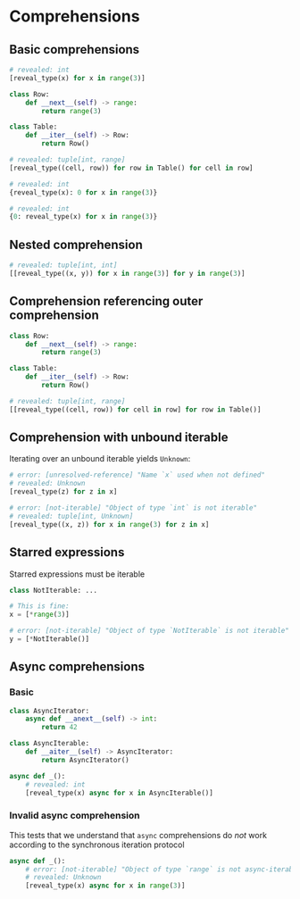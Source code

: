 # Comprehensions

## Basic comprehensions

```py
# revealed: int
[reveal_type(x) for x in range(3)]

class Row:
    def __next__(self) -> range:
        return range(3)

class Table:
    def __iter__(self) -> Row:
        return Row()

# revealed: tuple[int, range]
[reveal_type((cell, row)) for row in Table() for cell in row]

# revealed: int
{reveal_type(x): 0 for x in range(3)}

# revealed: int
{0: reveal_type(x) for x in range(3)}
```

## Nested comprehension

```py
# revealed: tuple[int, int]
[[reveal_type((x, y)) for x in range(3)] for y in range(3)]
```

## Comprehension referencing outer comprehension

```py
class Row:
    def __next__(self) -> range:
        return range(3)

class Table:
    def __iter__(self) -> Row:
        return Row()

# revealed: tuple[int, range]
[[reveal_type((cell, row)) for cell in row] for row in Table()]
```

## Comprehension with unbound iterable

Iterating over an unbound iterable yields `Unknown`:

```py
# error: [unresolved-reference] "Name `x` used when not defined"
# revealed: Unknown
[reveal_type(z) for z in x]

# error: [not-iterable] "Object of type `int` is not iterable"
# revealed: tuple[int, Unknown]
[reveal_type((x, z)) for x in range(3) for z in x]
```

## Starred expressions

Starred expressions must be iterable

```py
class NotIterable: ...

# This is fine:
x = [*range(3)]

# error: [not-iterable] "Object of type `NotIterable` is not iterable"
y = [*NotIterable()]
```

## Async comprehensions

### Basic

```py
class AsyncIterator:
    async def __anext__(self) -> int:
        return 42

class AsyncIterable:
    def __aiter__(self) -> AsyncIterator:
        return AsyncIterator()

async def _():
    # revealed: int
    [reveal_type(x) async for x in AsyncIterable()]
```

### Invalid async comprehension

This tests that we understand that `async` comprehensions do *not* work according to the synchronous
iteration protocol

```py
async def _():
    # error: [not-iterable] "Object of type `range` is not async-iterable"
    # revealed: Unknown
    [reveal_type(x) async for x in range(3)]
```
